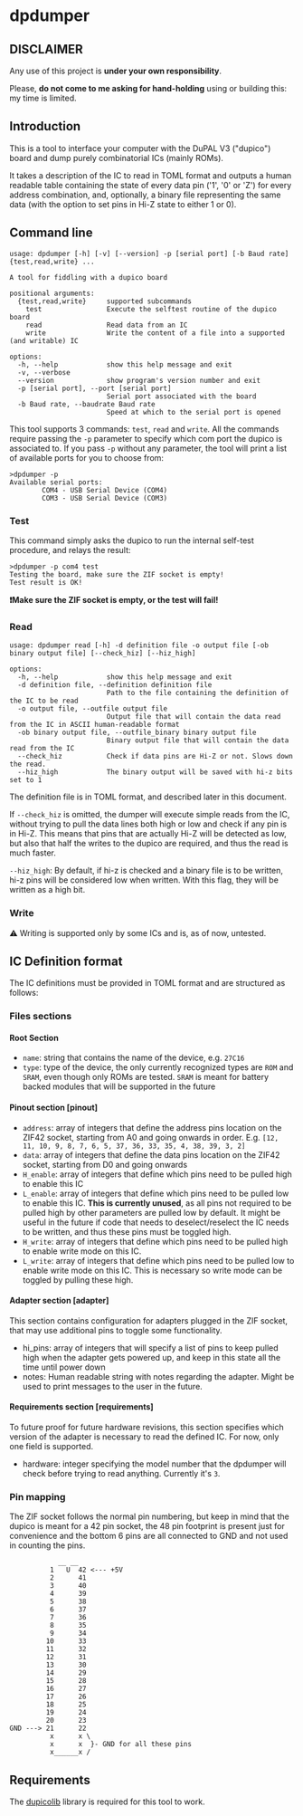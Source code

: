 # dpdumper

## DISCLAIMER

Any use of this project is **under your own responsibility**.

Please, **do not come to me asking for hand-holding** using or building this: my time is limited.

## Introduction

This is a tool to interface your computer with the DuPAL V3 ("dupico") board and dump purely combinatorial ICs (mainly ROMs).

It takes a description of the IC to read in TOML format and outputs a human readable table containing the state of every data pin ('1', '0' or 'Z') for every address combination, and, optionally, a binary file representing the same data (with the option to set pins in Hi-Z state to either 1 or 0).

## Command line

```
usage: dpdumper [-h] [-v] [--version] -p [serial port] [-b Baud rate] {test,read,write} ...

A tool for fiddling with a dupico board

positional arguments:
  {test,read,write}     supported subcommands
    test                Execute the selftest routine of the dupico board
    read                Read data from an IC
    write               Write the content of a file into a supported (and writable) IC

options:
  -h, --help            show this help message and exit
  -v, --verbose
  --version             show program's version number and exit
  -p [serial port], --port [serial port]
                        Serial port associated with the board
  -b Baud rate, --baudrate Baud rate
                        Speed at which to the serial port is opened
```

This tool supports 3 commands: `test`, `read` and `write`. All the commands require passing the `-p` parameter to specify which com port the dupico is associated to. If you pass `-p` without any parameter, the tool will print a list of available ports for you to choose from:

```
>dpdumper -p
Available serial ports:
        COM4 - USB Serial Device (COM4)
        COM3 - USB Serial Device (COM3)
```

### Test
This command simply asks the dupico to run the internal self-test procedure, and relays the result:

```
>dpdumper -p com4 test
Testing the board, make sure the ZIF socket is empty!
Test result is OK!
```

**❗Make sure the ZIF socket is empty, or the test will fail!**

### Read
```
usage: dpdumper read [-h] -d definition file -o output file [-ob binary output file] [--check_hiz] [--hiz_high]

options:
  -h, --help            show this help message and exit
  -d definition file, --definition definition file
                        Path to the file containing the definition of the IC to be read
  -o output file, --outfile output file
                        Output file that will contain the data read from the IC in ASCII human-readable format
  -ob binary output file, --outfile_binary binary output file
                        Binary output file that will contain the data read from the IC
  --check_hiz           Check if data pins are Hi-Z or not. Slows down the read.
  --hiz_high            The binary output will be saved with hi-z bits set to 1
```

The definition file is in TOML format, and described later in this document.

If `--check_hiz` is omitted, the dumper will execute simple reads from the IC, without trying to pull the data lines both high or low and check if any pin is in Hi-Z.
This means that pins that are actually Hi-Z will be detected as low, but also that half the writes to the dupico are required, and thus the read is much faster.

`--hiz_high`: By default, if hi-z is checked and a binary file is to be written, hi-z pins will be considered low when written. With this flag, they will be written as a high bit.

### Write
⚠️ Writing is supported only by some ICs and is, as of now, untested.

## IC Definition format

The IC definitions must be provided in TOML format and are structured as follows:

### Files sections

#### Root Section

- `name`: string that contains the name of the device, e.g. `27C16`
- `type`: type of the device, the only currently recognized types are `ROM` and `SRAM`, even though only ROMs are tested. `SRAM` is meant for battery backed modules that will be supported in the future

#### Pinout section \[pinout\]

- `address`: array of integers that define the address pins location on the ZIF42 socket, starting from A0 and going onwards in order. E.g. `[12, 11, 10, 9, 8, 7, 6, 5, 37, 36, 33, 35, 4, 38, 39, 3, 2]`
- `data`: array of integers that define the data pins location on the ZIF42 socket, starting from D0 and going onwards
- `H_enable`: array of integers that define which pins need to be pulled high to enable this IC
- `L_enable`: array of integers that define which pins need to be pulled low to enable this IC. **This is currently unused**, as all pins not required to be pulled high by other parameters are pulled low by default. It might be useful in the future if code that needs to deselect/reselect the IC needs to be written, and thus these pins must be toggled high.
- `H_write`: array of integers that define which pins need to be pulled high to enable write mode on this IC.
- `L_write`: array of integers that define which pins need to be pulled low to enable write mode on this IC. This is necessary so write mode can be toggled by pulling these high.

#### Adapter section \[adapter\]
This section contains configuration for adapters plugged in the ZIF socket, that may use additional pins to toggle some functionality.

- hi_pins: array of integers that will specify a list of pins to keep pulled high when the adapter gets powered up, and keep in this state all the time until power down
- notes: Human readable string with notes regarding the adapter. Might be used to print messages to the user in the future.

#### Requirements section \[requirements\]
To future proof for future hardware revisions, this section specifies which version of the adapter is necessary to read the defined IC. For now, only one field is supported.

- hardware: integer specifying the model number that the dpdumper will check before trying to read anything. Currently it's `3`.

### Pin mapping
The ZIF socket follows the normal pin numbering, but keep in mind that the dupico is meant for a 42 pin socket, the 48 pin footprint is present just for convenience and the bottom 6 pins are all connected to GND and not used in counting the pins.

```
            __ __
          1   U  42 <--- +5V
          2      41
          3      40
          4      39
          5      38  
          6      37
          7      36
          8      35
          9      34
         10      33
         11      32
         12      31
         13      30
         14      29
         15      28
         16      27
         17      26
         18      25
         19      24
         20      23
GND ---> 21      22
          x      x \
          x      x  }- GND for all these pins
          x______x /
```

## Requirements

The [dupicolib](https://github.com/DuPAL-PAL-DUmper/dupicolib) library is required for this tool to work.
